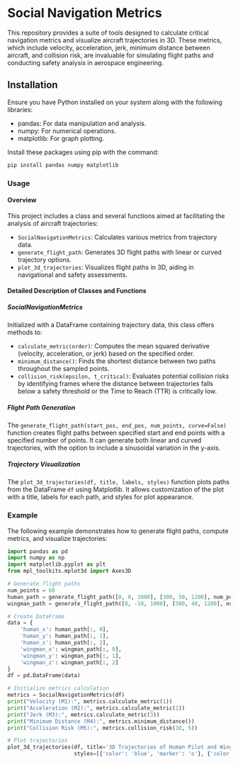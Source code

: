 # Social Navigation Metrics

This repository provides a suite of tools designed to calculate critical navigation metrics and visualize aircraft trajectories in 3D. These metrics, which include velocity, acceleration, jerk, minimum distance between aircraft, and collision risk, are invaluable for simulating flight paths and conducting safety analysis in aerospace engineering.

## Installation

Ensure you have Python installed on your system along with the following libraries:

- pandas: For data manipulation and analysis.
- numpy: For numerical operations.
- matplotlib: For graph plotting.

Install these packages using pip with the command:

```bash
pip install pandas numpy matplotlib
```

### Usage

#### Overview

This project includes a class and several functions aimed at facilitating the analysis of aircraft trajectories:

- `SocialNavigationMetrics`: Calculates various metrics from trajectory data.
- `generate_flight_path`: Generates 3D flight paths with linear or curved trajectory options.
- `plot_3d_trajectories`: Visualizes flight paths in 3D, aiding in navigational and safety assessments.

#### Detailed Description of Classes and Functions

##### SocialNavigationMetrics

Initialized with a DataFrame containing trajectory data, this class offers methods to:

- `calculate_metric(order)`: Computes the mean squared derivative (velocity, acceleration, or jerk) based on the specified order.
- `minimum_distance()`: Finds the shortest distance between two paths throughout the sampled points.
- `collision_risk(epsilon, t_critical)`: Evaluates potential collision risks by identifying frames where the distance between trajectories falls below a safety threshold or the Time to Reach (TTR) is critically low.

##### Flight Path Generation

The `generate_flight_path(start_pos, end_pos, num_points, curve=False)` function creates flight paths between specified start and end points with a specified number of points. It can generate both linear and curved trajectories, with the option to include a sinusoidal variation in the y-axis.

##### Trajectory Visualization

The `plot_3d_trajectories(df, title, labels, styles)` function plots paths from the DataFrame `df` using Matplotlib. It allows customization of the plot with a title, labels for each path, and styles for plot appearance.

### Example

The following example demonstrates how to generate flight paths, compute metrics, and visualize trajectories:

```python
import pandas as pd
import numpy as np
import matplotlib.pyplot as plt
from mpl_toolkits.mplot3d import Axes3D

# Generate flight paths
num_points = 60
human_path = generate_flight_path([0, 0, 1000], [300, 50, 1200], num_points, curve=True)
wingman_path = generate_flight_path([0, -10, 1000], [300, 40, 1200], num_points, curve=True)

# Create DataFrame
data = {
    'human_x': human_path[:, 0],
    'human_y': human_path[:, 1],
    'human_z': human_path[:, 2],
    'wingman_x': wingman_path[:, 0],
    'wingman_y': wingman_path[:, 1],
    'wingman_z': wingman_path[:, 2]
}
df = pd.DataFrame(data)

# Initialize metrics calculation
metrics = SocialNavigationMetrics(df)
print("Velocity (M1):", metrics.calculate_metric(1))
print("Acceleration (M2):", metrics.calculate_metric(2))
print("Jerk (M3):", metrics.calculate_metric(3))
print("Minimum Distance (M4):", metrics.minimum_distance())
print("Collision Risk (M5):", metrics.collision_risk(10, 5))

# Plot trajectories
plot_3d_trajectories(df, title='3D Trajectories of Human Pilot and Wingman', labels=['Human Pilot', 'Wingman'], 
                     styles=[{'color': 'blue', 'marker': 'o'}, {'color': 'red', 'marker': '^'}])
```

